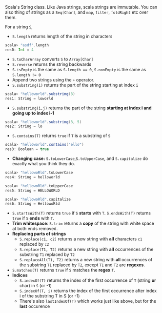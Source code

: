Scala's String class. Like Java strings, scala strings are immutable. You can also thing of strings as a `Seq[Char]`, and `map`, `filter`, `foldRight` etc over them.

For a string `S`,
* `S.length` returns length of the string in characters
```scala
scala> "asdf".length
res0: Int = 4
```
* `S.toCharArray` converts `S` to `Array[Char]`
* `S.reverse` returns the string backwards
* `S.isEmpty` is the same as `S.length == 0`, `S.nonEmpty` is the same as `S.length != 0`
* Append two strings using the `+` operator.
* `S.substring(i)` returns the part of the string starting at index `i`
```scala
scala> "helloworld".substring(3)
res1: String = loworld
```
* `S.substring(i,j)` returns the part of the string **starting at index i and going up to index i-1**
```scala
scala> "helloworld".substring(3, 5)
res2: String = lo
```
* `S.contains(T)` returns `true` if `T` is a substring of `S`
```scala
scala> "helloworld".contains("ello")
res3: Boolean = true
```
* **Changing case:** `S.toLowerCase`,`S.toUpperCase`, and `S.capitalize` do exactly what you think they do.
```scala
scala> "hellowoRld".toLowerCase
res4: String = helloworld

scala> "hellowoRld".toUpperCase
res5: String = HELLOWORLD

scala> "hellowoRld".capitalize
res6: String = HellowoRld
```
* `S.startsWith(T)` returns `true` if `S` **starts** with `T`. `S.endsWith(T)` returns `true` if `S` **ends** with `T`.
* **Trim whitespace**: `S.trim` returns a **copy** of the string with white space at both ends removed.
* **Replacing parts of strings**
  * `S.replace(c1, c2)` returns a new string with **all** characters `c1` replaced by `c2`
  * `S.replace(T1, T2)` returns a new string with **all** occurrences of the substring `T1` replaced by `T2`
  * `S.replaceAll(T1, T2)` returns a new string with **all** occurrences of the substring `T1` replaced by `T2`, except `T1` and `T2` are **regexes**.
* `S.matches(T)` returns `true` if `S` matches the **regex** `T`.
* **Indices**
  * `S.indexOf(T)` returns the index of the first occurrence of `T` (string **or** char) in `S` (or -1)
  * `S.indexOf(T, i)` returns the index of the first occurrence after index i of the substring T in S (or -1)
  * There's also `lastIndexOf(T)` which works just like above, but for the **last** occurence
